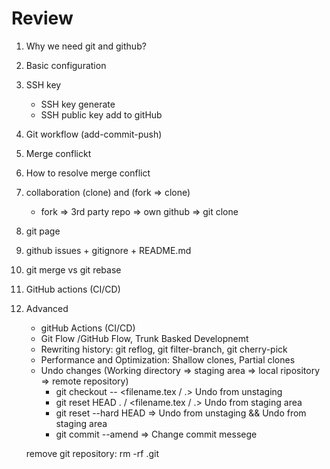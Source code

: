 # Review

1.  Why we need git and github?
2.  Basic configuration
3.  SSH key
    - SSH key generate
    - SSH public key add to gitHub
4.  Git workflow (add-commit-push)
5.  Merge conflickt
6.  How to resolve merge conflict
7.  collaboration (clone) and (fork => clone)
    - fork => 3rd party repo => own github => git clone
8.  git page
9.  github issues + gitignore + README.md
10. git merge vs git rebase
11. GitHub actions (CI/CD)
12. Advanced

    - gitHub Actions (CI/CD)
    - Git Flow /GitHub Flow, Trunk Basked Developnemt
    - Rewriting history: git reflog, git filter-branch, git cherry-pick
    - Performance and Optimization: Shallow clones, Partial clones
    - Undo changes (Working directory => staging area => local ripository => remote repository)
      - git checkout -- <filename.tex / .> Undo from unstaging
      - git reset HEAD . / <filename.tex / .> Undo from staging area
      - git reset --hard HEAD => Undo from unstaging && Undo from staging area
      - git commit --amend => Change commit messege

    remove git repository: rm -rf .git
